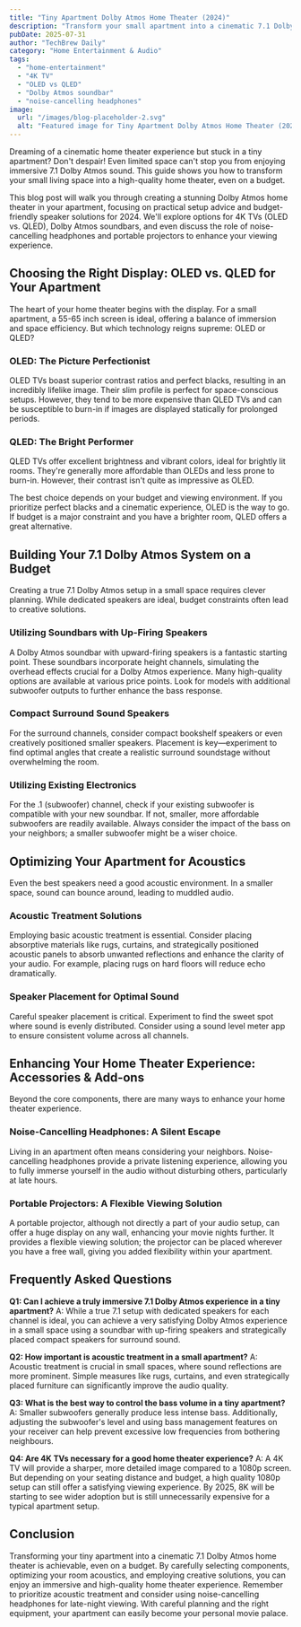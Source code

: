 ```yaml
---
title: "Tiny Apartment Dolby Atmos Home Theater (2024)"
description: "Transform your small apartment into a cinematic 7.1 Dolby Atmos home theater! This complete guide offers practical setup advice and budget-friendly speaker solutions (including 4K TV & soundbar options).  Read now to experience immersive sound!"
pubDate: 2025-07-31
author: "TechBrew Daily"
category: "Home Entertainment & Audio"
tags:
  - "home-entertainment"
  - "4K TV"
  - "OLED vs QLED"
  - "Dolby Atmos soundbar"
  - "noise-cancelling headphones"
image:
  url: "/images/blog-placeholder-2.svg"
  alt: "Featured image for Tiny Apartment Dolby Atmos Home Theater (2024)"
---
```


Dreaming of a cinematic home theater experience but stuck in a tiny apartment?  Don't despair!  Even limited space can't stop you from enjoying immersive 7.1 Dolby Atmos sound. This guide shows you how to transform your small living space into a high-quality home theater, even on a budget.

This blog post will walk you through creating a stunning Dolby Atmos home theater in your apartment, focusing on practical setup advice and budget-friendly speaker solutions for 2024. We'll explore options for 4K TVs (OLED vs. QLED), Dolby Atmos soundbars, and even discuss the role of noise-cancelling headphones and portable projectors to enhance your viewing experience.

## Choosing the Right Display: OLED vs. QLED for Your Apartment

The heart of your home theater begins with the display. For a small apartment, a 55-65 inch screen is ideal, offering a balance of immersion and space efficiency.  But which technology reigns supreme: OLED or QLED?

### OLED:  The Picture Perfectionist

OLED TVs boast superior contrast ratios and perfect blacks, resulting in an incredibly lifelike image.  Their slim profile is perfect for space-conscious setups. However, they tend to be more expensive than QLED TVs and can be susceptible to burn-in if images are displayed statically for prolonged periods.

### QLED: The Bright Performer

QLED TVs offer excellent brightness and vibrant colors, ideal for brightly lit rooms. They're generally more affordable than OLEDs and less prone to burn-in.  However, their contrast isn't quite as impressive as OLED.

The best choice depends on your budget and viewing environment. If you prioritize perfect blacks and a cinematic experience, OLED is the way to go. If budget is a major constraint and you have a brighter room, QLED offers a great alternative.


## Building Your 7.1 Dolby Atmos System on a Budget

Creating a true 7.1 Dolby Atmos setup in a small space requires clever planning.  While dedicated speakers are ideal, budget constraints often lead to creative solutions.

### Utilizing Soundbars with Up-Firing Speakers

A Dolby Atmos soundbar with upward-firing speakers is a fantastic starting point. These soundbars incorporate height channels, simulating the overhead effects crucial for a Dolby Atmos experience. Many high-quality options are available at various price points.  Look for models with additional subwoofer outputs to further enhance the bass response.

### Compact Surround Sound Speakers

For the surround channels, consider compact bookshelf speakers or even creatively positioned smaller speakers.  Placement is key—experiment to find optimal angles that create a realistic surround soundstage without overwhelming the room.

### Utilizing Existing Electronics

For the .1 (subwoofer) channel, check if your existing subwoofer is compatible with your new soundbar. If not, smaller, more affordable subwoofers are readily available.  Always consider the impact of the bass on your neighbors; a smaller subwoofer might be a wiser choice.

## Optimizing Your Apartment for Acoustics

Even the best speakers need a good acoustic environment.  In a smaller space, sound can bounce around, leading to muddled audio.

### Acoustic Treatment Solutions

Employing basic acoustic treatment is essential. Consider placing absorptive materials like rugs, curtains, and strategically positioned acoustic panels to absorb unwanted reflections and enhance the clarity of your audio.  For example, placing rugs on hard floors will reduce echo dramatically.

### Speaker Placement for Optimal Sound

Careful speaker placement is critical.  Experiment to find the sweet spot where sound is evenly distributed.  Consider using a sound level meter app to ensure consistent volume across all channels.

## Enhancing Your Home Theater Experience: Accessories & Add-ons

Beyond the core components, there are many ways to enhance your home theater experience.

### Noise-Cancelling Headphones: A Silent Escape

Living in an apartment often means considering your neighbors.  Noise-cancelling headphones provide a private listening experience, allowing you to fully immerse yourself in the audio without disturbing others, particularly at late hours.

### Portable Projectors: A Flexible Viewing Solution

A portable projector, although not directly a part of your audio setup, can offer a huge display on any wall, enhancing your movie nights further.  It provides a flexible viewing solution; the projector can be placed wherever you have a free wall, giving you added flexibility within your apartment.

## Frequently Asked Questions

**Q1: Can I achieve a truly immersive 7.1 Dolby Atmos experience in a tiny apartment?**  A: While a true 7.1 setup with dedicated speakers for each channel is ideal, you can achieve a very satisfying Dolby Atmos experience in a small space using a soundbar with up-firing speakers and strategically placed compact speakers for surround sound.

**Q2: How important is acoustic treatment in a small apartment?** A: Acoustic treatment is crucial in small spaces, where sound reflections are more prominent. Simple measures like rugs, curtains, and even strategically placed furniture can significantly improve the audio quality.

**Q3: What is the best way to control the bass volume in a tiny apartment?** A: Smaller subwoofers generally produce less intense bass. Additionally, adjusting the subwoofer's level and using bass management features on your receiver can help prevent excessive low frequencies from bothering neighbours.

**Q4: Are 4K TVs necessary for a good home theater experience?** A:  A 4K TV will provide a sharper, more detailed image compared to a 1080p screen.  But depending on your seating distance and budget, a high quality 1080p setup can still offer a satisfying viewing experience.  By 2025, 8K will be starting to see wider adoption but is still unnecessarily expensive for a typical apartment setup.


## Conclusion

Transforming your tiny apartment into a cinematic 7.1 Dolby Atmos home theater is achievable, even on a budget.  By carefully selecting components, optimizing your room acoustics, and employing creative solutions, you can enjoy an immersive and high-quality home theater experience. Remember to prioritize acoustic treatment and consider using noise-cancelling headphones for late-night viewing.  With careful planning and the right equipment, your apartment can easily become your personal movie palace.